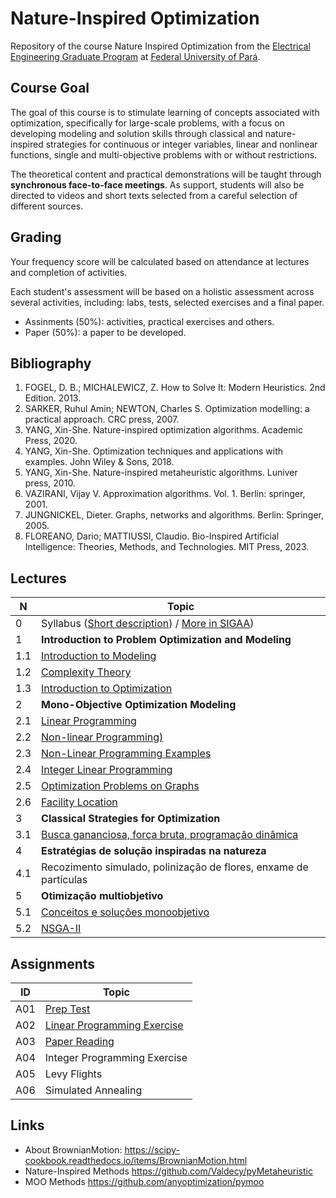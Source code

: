 # Nature-Inspired Optimization

Repository of the course Nature Inspired Optimization from the [Electrical Engineering Graduate Program](https://www.ppgee.propesp.ufpa.br/index.php/en/) at [Federal University of Pará](http://www.ufpa.br).

## Course Goal

The goal of this course is to stimulate learning of concepts associated with optimization, specifically for large-scale problems, with a focus on developing modeling and solution skills through classical and nature-inspired strategies for continuous or integer variables, linear and nonlinear functions, single and multi-objective problems with or without restrictions.

The theoretical content and practical demonstrations will be taught through **synchronous face-to-face meetings**. As support, students will also be directed to videos and short texts selected from a careful selection of different sources.

## Grading

Your frequency score will be calculated based on attendance at lectures and completion of activities.

Each student's assessment will be based on a holistic assessment across several activities, including: labs, tests, selected exercises and a final paper.

* Assinments (50%): activities, practical exercises and others.
* Paper (50%): a paper to be developed.

## Bibliography

1. FOGEL, D. B.; MICHALEWICZ, Z. How to Solve It: Modern Heuristics. 2nd Edition. 2013.
2. SARKER, Ruhul Amin; NEWTON, Charles S. Optimization modelling: a practical approach. CRC press, 2007.
3. YANG, Xin-She. Nature-inspired optimization algorithms. Academic Press, 2020.
4. YANG, Xin-She. Optimization techniques and applications with examples. John Wiley & Sons, 2018.
5. YANG, Xin-She. Nature-inspired metaheuristic algorithms. Luniver press, 2010.
6. VAZIRANI, Vijay V. Approximation algorithms. Vol. 1. Berlin: springer, 2001.
7. JUNGNICKEL, Dieter. Graphs, networks and algorithms. Berlin: Springer, 2005.
8. FLOREANO, Dario; MATTIUSSI, Claudio. Bio-Inspired Artificial Intelligence: Theories, Methods, and Technologies. MIT Press, 2023.

## Lectures

|**N**|**Topic**|
|---|---|
|0|Syllabus ([Short description](lectures/01_01_syllabus.pdf)) / [More in SIGAA](https://sigaa.ufpa.br/sigaa/verTelaLogin.do))|
|1|**Introduction to Problem Optimization and Modeling**|
|1.1|[Introduction to Modeling](lectures/01_02_Modelos.ipynb)|
|1.2|[Complexity Theory](lectures/01_03_Teoria_da_Complexidade.ipynb)|
|1.3|[Introduction to Optimization](lectures/01_04_Introdução_à_Otimização.ipynb)|
|2|**Mono-Objective Optimization Modeling**|
|2.1|[Linear Programming](lectures/02_01_PL.ipynb)|
|2.2|[Non-linear Programming)](https://docs.google.com/presentation/d/1v4F1mxYekwEJOA48Gvd-uQYeqfpl29cL9FmF6PacZvw/edit?usp=sharing)|
|2.3|[Non-Linear Programming Examples](lectures/02_03_Programação_Não_Linear.ipynb)|
|2.4|[Integer Linear Programming](lectures/02_04_Programação_Inteira.ipynb)|
|2.5|[Optimization Problems on Graphs](lectures/02_06_Problemas_em_grafos.ipynb)|
|2.6|[Facility Location](lectures/02_07_Localização_de_Facilidades.ipynb)|
|3|**Classical Strategies for Optimization**|
|3.1|[Busca gananciosa, força bruta, programação dinâmica](lectures/03_01_Estratégias_Heurísticas.ipynb)|
|4|**Estratégias de solução inspiradas na natureza**|
|4.1|Recozimento simulado, polinização de flores, enxame de partículas|
|5|**Otimização multiobjetivo**|
|5.1|[Conceitos e soluções monoobjetivo](lectures/05_01_Otimização_Multiobjetivo.ipynb)|
|5.2|[NSGA-II](lectures/05_02_NSGA_II.ipynb)|

## Assignments

|**ID**|**Topic**|
|---|---|
|A01|[Prep Test](assignments/A01.pdf)|
|A02|[Linear Programming Exercise](assignments/A02.ipynb)|
|A03|[Paper Reading](assignments/A03.md)|
|A04|Integer Programming Exercise|
|A05|Levy Flights|
|A06|Simulated Annealing|

## Links

* About BrownianMotion: https://scipy-cookbook.readthedocs.io/items/BrownianMotion.html
* Nature-Inspired Methods https://github.com/Valdecy/pyMetaheuristic 
* MOO Methods https://github.com/anyoptimization/pymoo
